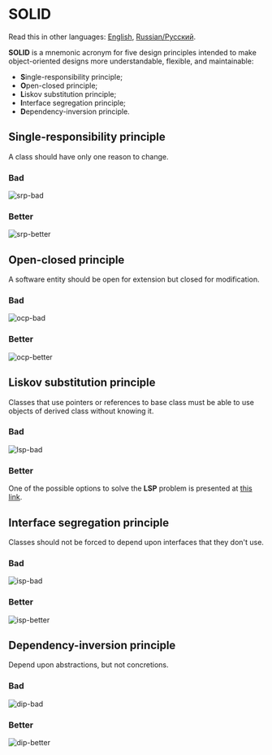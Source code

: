 # SOLID 

Read this in other languages: [English](solid.md), [Russian/Русский](solid.ru.md). 

**SOLID** is a mnemonic acronym for five design principles intended to make object-oriented designs more understandable, flexible, and maintainable:
- **S**ingle-responsibility principle;
- **O**pen-closed principle;
- **L**iskov substitution principle;
- **I**nterface segregation principle;
- **D**ependency-inversion principle.

## Single-responsibility principle

A class should have only one reason to change. 

### Bad

![srp-bad](img/solid/srp-bad.png)

### Better

![srp-better](img/solid/srp-better.png)

## Open-closed principle

A software entity should be open for extension but closed for modification. 

### Bad

![ocp-bad](img/solid/ocp-bad.png)

### Better

![ocp-better](img/solid/ocp-better.png)

## Liskov substitution principle

Classes that use pointers or references to base class must be able to use objects of derived class without knowing it. 

### Bad

![lsp-bad](img/solid/lsp-bad.png)

### Better

One of the possible options to solve the **LSP** problem is presented at [this link](https://github.com/alexeysp11/mindbox-lib).

## Interface segregation principle

Classes should not be forced to depend upon interfaces that they don't use. 

### Bad

![isp-bad](img/solid/isp-bad.png)

### Better

![isp-better](img/solid/isp-better.png)

## Dependency-inversion principle

Depend upon abstractions, but not concretions. 

### Bad

![dip-bad](img/solid/dip-bad.png)

### Better

![dip-better](img/solid/dip-better.png)
